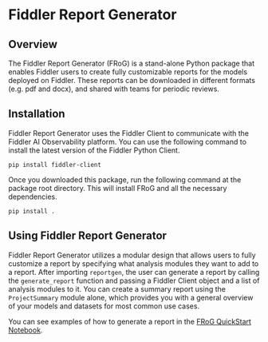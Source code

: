 # Fiddler Report Generator

## Overview
The Fiddler Report Generator (FRoG) is a stand-alone Python package that enables Fiddler users to create fully customizable reports for the models deployed on Fiddler. These reports can be downloaded in different formats (e.g. pdf and docx), and shared with teams for periodic reviews. 


## Installation
Fiddler Report Generator uses the Fiddler Client to communicate with the Fiddler AI Observability platform. You can use the following command to install the latest version of the Fiddler Python Client.

`pip install fiddler-client`

Once you downloaded this package, run the following command at the package root directory. This will install FRoG and all the necessary dependencies.

`pip install .`


## Using Fiddler Report Generator
Fiddler Report Generator utilizes a modular design that allows users to fully customize a report by specifying what analysis modules they want to add to a report. After importing `reportgen`, the user can generate a report by calling the `generate_report` function and passing a Fiddler Client object and a list of analysis modules to it. You can create a summary report using the `ProjectSummary` module alone, which provides you with a general overview of your models and datasets for most common use cases.

You can see examples of how to generate a report in the [FRoG QuickStart Notebook](https://colab.research.google.com/drive/15xoPw7WJfUtZ3vgvflAYxNLB2cs_h7ku?usp=sharing).

